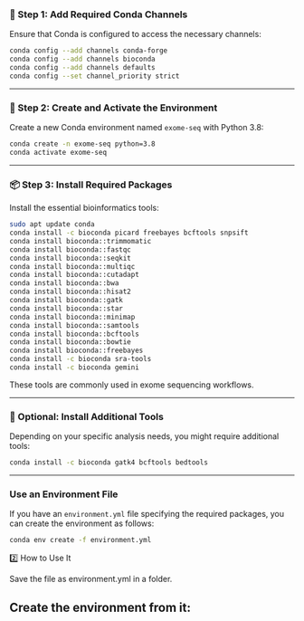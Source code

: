 ### 🧪 Step 1: Add Required Conda Channels

Ensure that Conda is configured to access the necessary channels:

```bash
conda config --add channels conda-forge
conda config --add channels bioconda
conda config --add channels defaults
conda config --set channel_priority strict
```

---

### 🧬 Step 2: Create and Activate the Environment

Create a new Conda environment named `exome-seq` with Python 3.8:

```bash
conda create -n exome-seq python=3.8
conda activate exome-seq
```

---

### 📦 Step 3: Install Required Packages

Install the essential bioinformatics tools:

```bash
sudo apt update conda
conda install -c bioconda picard freebayes bcftools snpsift
conda install bioconda::trimmomatic
conda install bioconda::fastqc
conda install bioconda::seqkit
conda install bioconda::multiqc
conda install bioconda::cutadapt
conda install bioconda::bwa
conda install bioconda::hisat2
conda install bioconda::gatk
conda install bioconda::star
conda install bioconda::minimap
conda install bioconda::samtools
conda install bioconda::bcftools
conda install bioconda::bowtie
conda install bioconda::freebayes
conda install -c bioconda sra-tools
conda install -c bioconda gemini


```

These tools are commonly used in exome sequencing workflows.

---

### 🧰 Optional: Install Additional Tools

Depending on your specific analysis needs, you might require additional tools:

```bash
conda install -c bioconda gatk4 bcftools bedtools
```

---

### Use an Environment File

If you have an `environment.yml` file specifying the required packages, you can create the environment as follows:

```bash
conda env create -f environment.yml
```

2️⃣ How to Use It

Save the file as environment.yml in a folder.

Create the environment from it:
---

